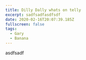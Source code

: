 ```yaml
---
title: Dilly Dally whats on telly
excerpt: sadfsadfasdfsdf
date: 2020-02-16T20:07:39.185Z
fullscreen: false
tags:
  - Gary
  - Banana
---
```

asdfsadf
